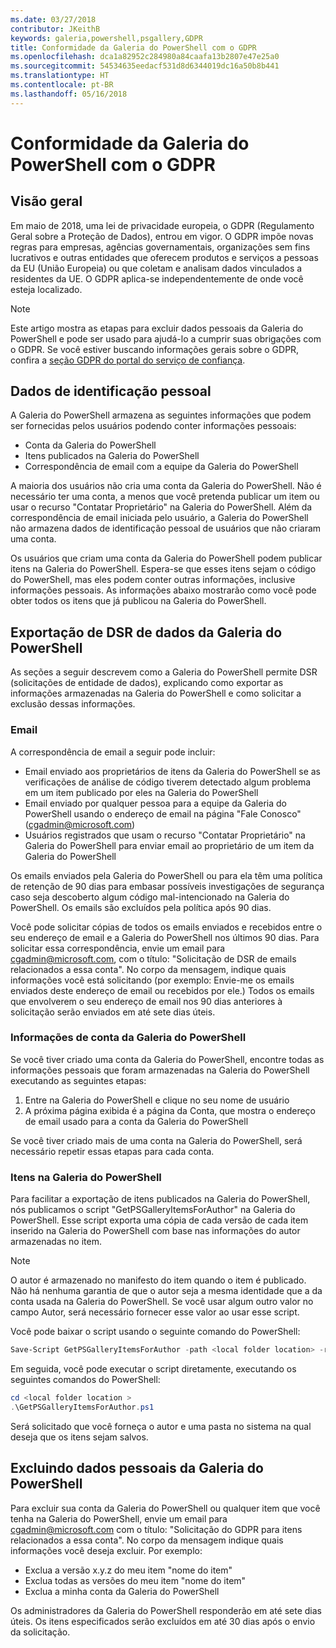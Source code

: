 ```yaml
---
ms.date: 03/27/2018
contributor: JKeithB
keywords: galeria,powershell,psgallery,GDPR
title: Conformidade da Galeria do PowerShell com o GDPR
ms.openlocfilehash: dca1a82952c284980a84caafa13b2807e47e25a0
ms.sourcegitcommit: 54534635eedacf531d8d6344019dc16a50b8b441
ms.translationtype: HT
ms.contentlocale: pt-BR
ms.lasthandoff: 05/16/2018
---
```

# <a name="powershell-gallery-gdpr-compliance"></a>Conformidade da Galeria do PowerShell com o GDPR

## <a name="overview"></a>Visão geral

Em maio de 2018, uma lei de privacidade europeia, o GDPR (Regulamento Geral sobre a Proteção de Dados), entrou em vigor.
O GDPR impõe novas regras para empresas, agências governamentais, organizações sem fins lucrativos e outras entidades que oferecem produtos e serviços a pessoas da EU (União Europeia) ou que coletam e analisam dados vinculados a residentes da UE.
O GDPR aplica-se independentemente de onde você esteja localizado.

> [!NOTE]
> Este artigo mostra as etapas para excluir dados pessoais da Galeria do PowerShell e pode ser usado para ajudá-lo a cumprir suas obrigações com o GDPR. Se você estiver buscando informações gerais sobre o GDPR, confira a [seção GDPR do portal do serviço de confiança](https://servicetrust.microsoft.com/ViewPage/GDPRGetStarted).

## <a name="personally-identifiable-data"></a>Dados de identificação pessoal

A Galeria do PowerShell armazena as seguintes informações que podem ser fornecidas pelos usuários podendo conter informações pessoais:

* Conta da Galeria do PowerShell
* Itens publicados na Galeria do PowerShell
* Correspondência de email com a equipe da Galeria do PowerShell

A maioria dos usuários não cria uma conta da Galeria do PowerShell.
Não é necessário ter uma conta, a menos que você pretenda publicar um item ou usar o recurso "Contatar Proprietário" na Galeria do PowerShell.
Além da correspondência de email iniciada pelo usuário, a Galeria do PowerShell não armazena dados de identificação pessoal de usuários que não criaram uma conta.

Os usuários que criam uma conta da Galeria do PowerShell podem publicar itens na Galeria do PowerShell.
Espera-se que esses itens sejam o código do PowerShell, mas eles podem conter outras informações, inclusive informações pessoais.
As informações abaixo mostrarão como você pode obter todos os itens que já publicou na Galeria do PowerShell.

## <a name="dsr-export-of-powershell-gallery-data"></a>Exportação de DSR de dados da Galeria do PowerShell

As seções a seguir descrevem como a Galeria do PowerShell permite DSR (solicitações de entidade de dados), explicando como exportar as informações armazenadas na Galeria do PowerShell e como solicitar a exclusão dessas informações.

### <a name="email"></a>Email

A correspondência de email a seguir pode incluir:

* Email enviado aos proprietários de itens da Galeria do PowerShell se as verificações de análise de código tiverem detectado algum problema em um item publicado por eles na Galeria do PowerShell
* Email enviado por qualquer pessoa para a equipe da Galeria do PowerShell usando o endereço de email na página "Fale Conosco" (cgadmin@microsoft.com)
* Usuários registrados que usam o recurso "Contatar Proprietário" na Galeria do PowerShell para enviar email ao proprietário de um item da Galeria do PowerShell

Os emails enviados pela Galeria do PowerShell ou para ela têm uma política de retenção de 90 dias para embasar possíveis investigações de segurança caso seja descoberto algum código mal-intencionado na Galeria do PowerShell.
Os emails são excluídos pela política após 90 dias.

Você pode solicitar cópias de todos os emails enviados e recebidos entre o seu endereço de email e a Galeria do PowerShell nos últimos 90 dias.
Para solicitar essa correspondência, envie um email para cgadmin@microsoft.com, com o título: "Solicitação de DSR de emails relacionados a essa conta".
No corpo da mensagem, indique quais informações você está solicitando (por exemplo: Envie-me os emails enviados deste endereço de email ou recebidos por ele.) Todos os emails que envolverem o seu endereço de email nos 90 dias anteriores à solicitação serão enviados em até sete dias úteis.

### <a name="powershell-gallery-account-information"></a>Informações de conta da Galeria do PowerShell

Se você tiver criado uma conta da Galeria do PowerShell, encontre todas as informações pessoais que foram armazenadas na Galeria do PowerShell executando as seguintes etapas:

1. Entre na Galeria do PowerShell e clique no seu nome de usuário
2. A próxima página exibida é a página da Conta, que mostra o endereço de email usado para a conta da Galeria do PowerShell

Se você tiver criado mais de uma conta na Galeria do PowerShell, será necessário repetir essas etapas para cada conta.

### <a name="items-in-the-powershell-gallery"></a>Itens na Galeria do PowerShell

Para facilitar a exportação de itens publicados na Galeria do PowerShell, nós publicamos o script "GetPSGalleryItemsForAuthor" na Galeria do PowerShell.
Esse script exporta uma cópia de cada versão de cada item inserido na Galeria do PowerShell com base nas informações do autor armazenadas no item.

> [!NOTE]
> O autor é armazenado no manifesto do item quando o item é publicado.
> Não há nenhuma garantia de que o autor seja a mesma identidade que a da conta usada na Galeria do PowerShell.
> Se você usar algum outro valor no campo Autor, será necessário fornecer esse valor ao usar esse script.

Você pode baixar o script usando o seguinte comando do PowerShell:

```powershell
Save-Script GetPSGalleryItemsForAuthor -path <local folder location> -repository psgallery
```

Em seguida, você pode executar o script diretamente, executando os seguintes comandos do PowerShell:

```powershell
cd <local folder location >
.\GetPSGalleryItemsForAuthor.ps1
```

Será solicitado que você forneça o autor e uma pasta no sistema na qual deseja que os itens sejam salvos.

## <a name="deleting-personal-data-from-the-powershell-gallery"></a>Excluindo dados pessoais da Galeria do PowerShell

Para excluir sua conta da Galeria do PowerShell ou qualquer item que você tenha na Galeria do PowerShell, envie um email para cgadmin@microsoft.com com o título: "Solicitação do GDPR para itens relacionados a essa conta".
No corpo da mensagem indique quais informações você deseja excluir. Por exemplo:

* Exclua a versão x.y.z do meu item "nome do item"
* Exclua todas as versões do meu item "nome do item"
* Exclua a minha conta da Galeria do PowerShell

Os administradores da Galeria do PowerShell responderão em até sete dias úteis.
Os itens especificados serão excluídos em até 30 dias após o envio da solicitação.
